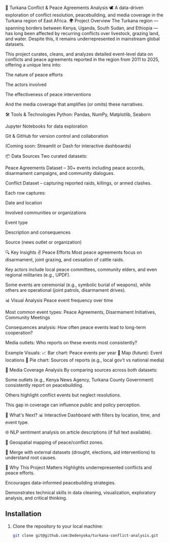 📌 Turkana Conflict & Peace Agreements Analysis
🕊️ A data-driven exploration of conflict resolution, peacebuilding, and media coverage in the Turkana region of East Africa.
🌍 Project Overview
The Turkana region — spanning borders between Kenya, Uganda, South Sudan, and Ethiopia — has long been affected by recurring conflicts over livestock, grazing land, and water. Despite this, it remains underrepresented in mainstream global datasets.

This project curates, cleans, and analyzes detailed event-level data on conflicts and peace agreements reported in the region from 2011 to 2025, offering a unique lens into:

The nature of peace efforts

The actors involved

The effectiveness of peace interventions

And the media coverage that amplifies (or omits) these narratives.

🛠️ Tools & Technologies
Python: Pandas, NumPy, Matplotlib, Seaborn

Jupyter Notebooks for data exploration

Git & GitHub for version control and collaboration

(Coming soon: Streamlit or Dash for interactive dashboards)

📦 Data Sources
Two curated datasets:

Peace Agreements Dataset – 30+ events including peace accords, disarmament campaigns, and community dialogues.

Conflict Dataset – capturing reported raids, killings, or armed clashes.

Each row captures:

Date and location

Involved communities or organizations

Event type

Description and consequences

Source (news outlet or organization)

🔍 Key Insights
✌️ Peace Efforts
Most peace agreements focus on disarmament, joint grazing, and cessation of cattle raids.

Key actors include local peace committees, community elders, and even regional militaries (e.g., UPDF).

Some events are ceremonial (e.g., symbolic burial of weapons), while others are operational (joint patrols, disarmament drives).

📊 Visual Analysis
Peace event frequency over time

Most common event types: Peace Agreements, Disarmament Initiatives, Community Meetings

Consequences analysis: How often peace events lead to long-term cooperation?

Media outlets: Who reports on these events most consistently?

Example Visuals:
📈 Bar chart: Peace events per year
🧭 Map (future): Event locations
📡 Pie chart: Sources of reports (e.g., local gov’t vs national media)

📰 Media Coverage Analysis
By comparing sources across both datasets:

Some outlets (e.g., Kenya News Agency, Turkana County Government) consistently report on peacebuilding.

Others highlight conflict events but neglect resolutions.

This gap in coverage can influence public and policy perception.

🚀 What's Next?
📊 Interactive Dashboard with filters by location, time, and event type.

🌐 NLP sentiment analysis on article descriptions (if full text available).

🧭 Geospatial mapping of peace/conflict zones.

🤝 Merge with external datasets (drought, elections, aid interventions) to understand root causes.

🙋 Why This Project Matters
Highlights underrepresented conflicts and peace efforts.

Encourages data-informed peacebuilding strategies.

Demonstrates technical skills in data cleaning, visualization, exploratory analysis, and critical thinking.

## Installation

1. Clone the repository to your local machine:
   ```bash
   git clone git@github.com:Dedenyoka/turkana-conflict-analysis.git
